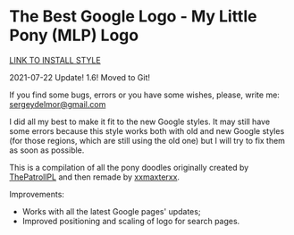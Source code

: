 # The Best Google Logo - My Little Pony (MLP) Logo

[LINK TO INSTALL STYLE](https://github.com/DelmorS/The-Best-Google-Logo---My-Little-Pony-MLP-Logo/raw/master/MLP_Google_Logo.user.css)

2021-07-22 Update! 1.6! 
Moved to Git!

If you find some bugs, errors or you have some wishes, please, write me: sergeydelmor@gmail.com

I did all my best to make it fit to the new Google styles. It may still have some errors because this style works both with old and new Google styles (for those regions, which are still using the old one) but I will try to fix them as soon as possible.

This is a compilation of all the pony doodles originally created by [ThePatrollPL](http://userstyles.org/users/182094) and then remade by [xxmaxterxx](https://www.deviantart.com/xxmaxterxx).

Improvements:
* Works with all the latest Google pages' updates;
* Improved positioning and scaling of logo for search pages.